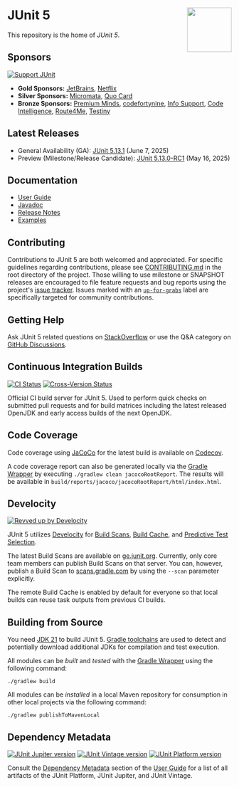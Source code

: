 # <img src="https://junit.org/assets/img/junit5-logo.png" align="right" width="100">JUnit 5

This repository is the home of _JUnit 5_.

## Sponsors

[![Support JUnit](https://img.shields.io/badge/%F0%9F%92%9A-Support%20JUnit-brightgreen.svg)](https://junit.org/sponsoring)

* **Gold Sponsors:** [JetBrains](https://jb.gg/junit-logo), [Netflix](https://www.netflix.com/)
* **Silver Sponsors:** [Micromata](https://www.micromata.de), [Quo Card](https://quo-digital.jp)
* **Bronze Sponsors:** [Premium Minds](https://www.premium-minds.com), [codefortynine](https://codefortynine.com), [Info Support](https://www.infosupport.com), [Code Intelligence](https://www.code-intelligence.com), [Route4Me](https://route4me.com/), [Testiny](https://www.testiny.io/)

## Latest Releases

- General Availability (GA): [JUnit 5.13.1](https://github.com/junit-team/junit-framework/releases/tag/r5.13.1) (June 7, 2025)
- Preview (Milestone/Release Candidate): [JUnit 5.13.0-RC1](https://github.com/junit-team/junit-framework/releases/tag/r5.13.0-RC1) (May 16, 2025)

## Documentation

- [User Guide]
- [Javadoc]
- [Release Notes]
- [Examples]

## Contributing

Contributions to JUnit 5 are both welcomed and appreciated. For specific guidelines
regarding contributions, please see [CONTRIBUTING.md] in the root directory of the
project. Those willing to use milestone or SNAPSHOT releases are encouraged
to file feature requests and bug reports using the project's
[issue tracker](https://github.com/junit-team/junit-framework/issues). Issues marked with an
<a href="https://github.com/junit-team/junit-framework/issues?q=is%3Aissue+is%3Aopen+label%3Aup-for-grabs">`up-for-grabs`</a>
label are specifically targeted for community contributions.

## Getting Help

Ask JUnit 5 related questions on [StackOverflow] or use the Q&A category on [GitHub Discussions].

## Continuous Integration Builds

[![CI Status](https://github.com/junit-team/junit-framework/workflows/CI/badge.svg)](https://github.com/junit-team/junit-framework/actions) [![Cross-Version Status](https://github.com/junit-team/junit-framework/workflows/Cross-Version/badge.svg)](https://github.com/junit-team/junit-framework/actions)

Official CI build server for JUnit 5. Used to perform quick checks on submitted pull
requests and for build matrices including the latest released OpenJDK and early access
builds of the next OpenJDK.

## Code Coverage

Code coverage using [JaCoCo] for the latest build is available on [Codecov].

A code coverage report can also be generated locally via the [Gradle Wrapper] by
executing `./gradlew clean jacocoRootReport`. The results will be available
in `build/reports/jacoco/jacocoRootReport/html/index.html`.

## Develocity

[![Revved up by Develocity](https://img.shields.io/badge/Revved%20up%20by-Develocity-06A0CE?logo=Gradle&labelColor=02303A)](https://ge.junit.org/scans)

JUnit 5 utilizes [Develocity](https://gradle.com/) for [Build Scans](https://scans.gradle.com/),
[Build Cache](https://docs.gradle.org/current/userguide/build_cache.html), and
[Predictive Test Selection](https://docs.gradle.com/enterprise/predictive-test-selection/).

The latest Build Scans are available on [ge.junit.org](https://ge.junit.org/). Currently,
only core team members can publish Build Scans on that server.
You can, however, publish a Build Scan to [scans.gradle.com](https://scans.gradle.com/) by
using the `--scan` parameter explicitly.

The remote Build Cache is enabled by default for everyone so that local builds can reuse
task outputs from previous CI builds.

## Building from Source

You need [JDK 21] to build JUnit 5. [Gradle toolchains] are used to detect and
potentially download additional JDKs for compilation and test execution.

All modules can be _built_ and _tested_ with the [Gradle Wrapper] using the following command:

`./gradlew build`

All modules can be _installed_ in a local Maven repository for consumption in other local
projects via the following command:

`./gradlew publishToMavenLocal`

## Dependency Metadata

[![JUnit Jupiter version](https://img.shields.io/maven-central/v/org.junit.jupiter/junit-jupiter/5..svg?color=25a162&label=Jupiter)](https://central.sonatype.com/search?namespace=org.junit.jupiter)
[![JUnit Vintage version](https://img.shields.io/maven-central/v/org.junit.vintage/junit-vintage-engine/5..svg?color=25a162&label=Vintage)](https://central.sonatype.com/search?namespace=org.junit.vintage)
[![JUnit Platform version](https://img.shields.io/maven-central/v/org.junit.platform/junit-platform-commons/1..svg?color=25a162&label=Platform)](https://central.sonatype.com/search?namespace=org.junit.platform)

Consult the [Dependency Metadata] section of the [User Guide] for a list of all artifacts
of the JUnit Platform, JUnit Jupiter, and JUnit Vintage.


[Codecov]: https://codecov.io/gh/junit-team/junit-framework
[CONTRIBUTING.md]: https://github.com/junit-team/junit-framework/blob/HEAD/CONTRIBUTING.md
[Dependency Metadata]: https://docs.junit.org/current/user-guide/#dependency-metadata
[GitHub Discussions]: https://github.com/junit-team/junit-framework/discussions/categories/q-a
[Gradle toolchains]: https://docs.gradle.org/current/userguide/toolchains.html
[Gradle Wrapper]: https://docs.gradle.org/current/userguide/gradle_wrapper.html#sec:using_wrapper
[JaCoCo]: https://www.eclemma.org/jacoco/
[Javadoc]: https://docs.junit.org/current/api/
[JDK 21]: https://javaalmanac.io/jdk/21/
[Release Notes]: https://docs.junit.org/current/release-notes/
[Examples]: https://github.com/junit-team/junit-examples
[StackOverflow]: https://stackoverflow.com/questions/tagged/junit5
[User Guide]: https://docs.junit.org/current/user-guide/
